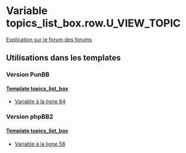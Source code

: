 # Variable topics_list_box.row.U_VIEW_TOPIC
[Explication sur le forum des forums](http://forum.forumactif.com/t294113-listing-des-variables#topics_list_box.row.U_VIEW_TOPIC)

## Utilisations dans les templates

### Version PunBB

#### [Template topics_list_box](punbb/topics_list_box.md)
* [Variable à la ligne 84](../punbb/topics_list_box.tpl#L84)

### Version phpBB2

#### [Template topics_list_box](subsilver/topics_list_box.md)
* [Variable à la ligne 58](../subsilver/topics_list_box.tpl#L58)